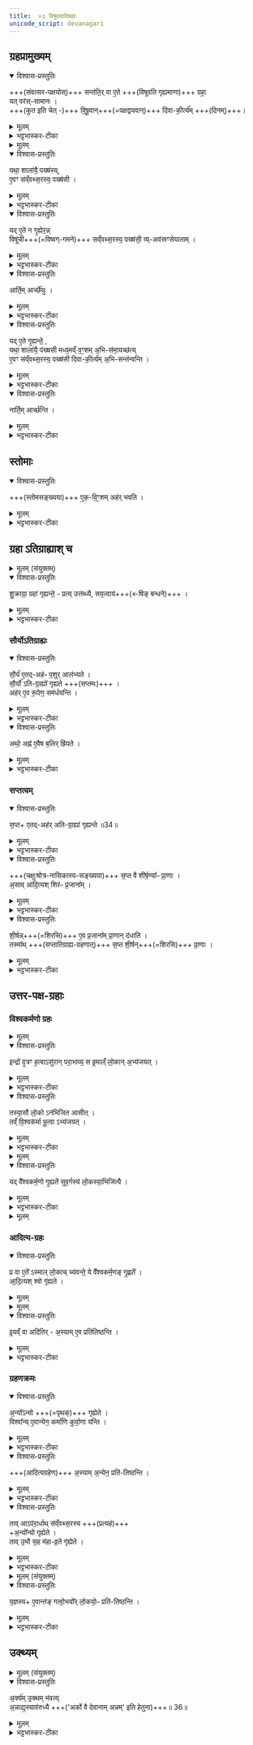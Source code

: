 ```yaml
---
title:  ०३ विषुवदादिग्रहाः
unicode_script: devanagari
---
```


## ग्रहप्रामुख्यम्
<details open><summary>विश्वास-प्रस्तुतिः</summary>

+++(संवत्सर-पक्षयोस्)+++ सन्त॑ति॒र् वा ए॒ते +++(विषूवति गृह्यमाणा)+++ ग्रहा॒  
यत् पर॑स्-सामानः ।  
+++(कुत इति चेत् -)+++ वि॒षू॒वान्+++(=पक्षद्वयवान्)+++ दि॑वा-की॒र्त्य᳚म् +++(दिनम्)+++।  
</details>

<details><summary>मूलम्</summary>

सन्त॑ति॒र् वा ए॒ते ग्रहा॒ यत् पर॑स्-सामानः ।  
वि॒षू॒वान् दि॑वा-की॒र्त्य᳚म् ।  
</details>

<details><summary>भट्टभास्कर-टीका</summary>

1 सन्ततिर्वा इत्यादि ॥  
**सन्ततिः** सन्तननम् । तादर्थ्यात्ताच्छब्द्यम् ।  
पूर्वोत्तरयोः पक्षयोर् विषुवति सन्तानार्था **एते ग्रहाः ये परस्सामानः**,  
तात्स्थ्यात् ताच्छब्द्यं 'मञ्चाः क्रोशन्ति'इतिवत् ।  
**परस्** सामदिवसेषु गृह्यमाणा अतिग्राह्याः **ग्रहाः** ते सन्तननार्थाः सन्ततरज्जुस्थानीया इति ।  
ग्रह-रूपत्वात् **दिवाकीर्त्यं** यद् अहः  
**तत् विषूवान्** -  
**विष्वङ्** नाना पक्ष-द्वयावलम्बिनी स्थितिर् अस्येति **विषुवान्**  
वंश-काष्ठ-स्थानीयो दिवसो मध्यमः, एतेन सन्तत्य्-अपेक्षा दर्शिता ।
</details>


<details><summary>मूलम्</summary>

यथा॒ शाला॑यै॒ पख्ष॑सी । ए॒वꣳ स॑व्ँवथ्स॒रस्य॒ पख्ष॑सी । यदे॒तेन गृ॒ह्येर॑न्न् । विषू॑ची सव्ँवथ्स॒रस्य॒ पख्ष॑सी॒ व्यव॑स्रꣳसेयाताम् ।
</details>

<details open><summary>विश्वास-प्रस्तुतिः</summary>

यथा॒ शाला॑यै॒ पख्ष॑स्य्,  
ए॒वꣳ स॑व्ँवथ्स॒रस्य॒ पख्ष॑सी ।  
</details>

<details><summary>मूलम्</summary>

यथा॒ शाला॑यै॒ पख्ष॑स्य् ए॒वꣳ स॑व्ँवथ्स॒रस्य॒ पख्ष॑सी ।  
</details>

<details><summary>भट्टभास्कर-टीका</summary>

इदानीं तामेव सन्ततिं दर्शयितुं सन्तन्यमानं दर्शयति - यथेति । शालायाः पक्षाविव पक्षस्थानीयौ संवत्सरस्य पक्षौ ।
</details>

<details open><summary>विश्वास-प्रस्तुतिः</summary>

यद् ए॒ते न गृ॒ह्येर॒न्न्  
विषू॑ची+++(=विष्वग्-गमने)+++ सव्ँवथ्स॒रस्य॒ पख्ष॑सी॒ व्य्-अव॑स्रꣳसेयाताम् ।  
</details>

<details><summary>मूलम्</summary>

यद् ए॒ते न गृ॒ह्येर॒न्न् विषू॑ची सव्ँवथ्स॒रस्य॒ पख्ष॑सी॒ व्यव॑स्रꣳसेयाताम्।  
</details>

<details><summary>भट्टभास्कर-टीका</summary>

तत्र यद्य् अतिग्राह्याः सन्तनन-रज्जु-स्थानीया न गृह्येरन्  
ततो **विषूची** विष्वग्गमने संवत्सरस्य पक्षसी **व्यवस्रंसेयातां** भिन्नदिक्के पतिते स्याताम् ।
</details>

<details open><summary>विश्वास-प्रस्तुतिः</summary>

आर्ति॒म् आर्च्छे॑युः ।  
</details>

<details><summary>मूलम्</summary>

आर्ति॒मार्च्छे॑युः ।  
</details>

<details><summary>भट्टभास्कर-टीका</summary>

ततश्च आर्तिं गच्छेयुः यजमानाः कर्मनाशात् ।
</details>


<details open><summary>विश्वास-प्रस्तुतिः</summary>

यद् ए॒ते गृ॒ह्यन्ते॒ ,  
यथा॒ शाला॑यै॒ प॑ख्षसी मध्य॒मव्ँ व॒ꣳ॒शम् अ॒भि-स॑मा॒यच्छ॑त्य्  
ए॒वꣳ स॑व्ँवथ्स॒रस्य॒ पख्ष॑सी दिवा-की॒र्त्य॑म् अ॒भि-सन्त॑न्वन्ति ।  
</details>

<details><summary>मूलम्</summary>

यद् ए॒ते गृ॒ह्यन्ते᳚ -
यथा॒ शाला॑यै॒ प॑ख्षसी मध्य॒मव्ँ व॒ꣳ॒शम् अ॒भिस॑मा॒यच्छ॑ति ॥33॥  
ए॒वꣳ स॑व्ँवथ्स॒रस्य॒ पख्ष॑सी दिवाकी॒र्त्य॑म् अ॒भिसन्त॑न्वन्ति ।
</details>

<details><summary>भट्टभास्कर-टीका</summary>

एषां तु ग्रहणे शालायाः पक्षौ मध्यमं वंशमभिसमायच्छति लौकिक इव । संवत्सरस्य पक्षसी दिवाकीर्त्यमभिसन्तन्वन्ति आभिम्रुख्येनानीय आबध्नन्ति वंश इव दिवाकीर्त्ये सत्रिणः ।
</details>

<details open><summary>विश्वास-प्रस्तुतिः</summary>

नार्ति॒म् आर्च्छ॑न्ति ।
</details>

<details><summary>मूलम्</summary>

नार्ति॒म् आर्च्छ॑न्ति ।
</details>

<details><summary>भट्टभास्कर-टीका</summary>

ततो नार्तिं गच्छन्ति ॥
</details>

## स्तोमाः
<details open><summary>विश्वास-प्रस्तुतिः</summary>

+++(स्तोमसङ्ख्यया)+++ ए॒क॒-वि॒ꣳ॒शम् अह॑र् भवति ।  
</details>

<details><summary>मूलम्</summary>

ए॒क॒-वि॒ꣳ॒शम् अह॑र् भवति ।  
</details>

<details><summary>भट्टभास्कर-टीका</summary>

2 एतच्च अहर् एकविंशं एकविंशस्तोमकं भवति । 
</details>

## ग्रहा ऽतिग्राह्याश् च
<details><summary>मूलम् (संयुक्तम्)</summary>

शु॒क्राग्रा॒ ग्रहा॑ गृह्यन्ते । प्रत्युत्त॑ब्ध्यै सय॒त्वाय॑ ।
</details>

<details open><summary>विश्वास-प्रस्तुतिः</summary>

शु॒क्राग्रा॒ ग्रहा॑ गृह्यन्ते॒ - प्रत्य् उत्त॑ब्ध्यै, सय॒त्वाय॑+++(←षिङ् बन्धने)+++ ।  
</details>

<details><summary>मूलम्</summary>

शु॒क्राग्रा॒ ग्रहा॑ गृह्यन्ते॒ प्रत्य्-उत्त॑ब्ध्यै सय॒त्वाय॑ ।  
</details>

<details><summary>भट्टभास्कर-टीका</summary>

**प्रत्युत्तब्ध्यै** प्रत्युत्तम्भनाय वंशकाष्ठस्थानीयस्य उच्छ्रितावस्थानाय प्रतिष्ठात्वाद् एकविंशस्य ।  
शुक्राग्रा ग्रहा गृह्यन्ते।  
**सयत्वाय** संश्लिष्यमाणत्वाय स्थाने शुक्रप्राधान्यात् संजज्ञानेरबन्धता(??) यथा स्यादिति । उत्तानास्यः **सयः**; षिङ् बन्धने पचाद्यजन्तात् भावप्रत्ययः ।
</details>

### सौर्योऽतिग्राह्यः
<details open><summary>विश्वास-प्रस्तुतिः</summary>

सौ॒र्य॑ ए॒तद्-अह॑ᳶ प॒शुर् आल॑भ्यते ।  
सौ॒र्यो॑ ऽति-ग्रा॒ह्यो॑ गृह्यते +++(सप्तमः)+++ ।  
अह॑र् ए॒व रू॒पेण॒ सम॑र्धयन्ति ।  
</details>

<details><summary>मूलम्</summary>

सौ॒र्य॑ ए॒तद्-अह॑ᳶ प॒शुर् आल॑भ्यते ।  
सौ॒र्यो॑ ऽति-ग्रा॒ह्यो॑ गृह्यते ।  
अह॑र् ए॒व रू॒पेण॒ सम॑र्धयन्ति ।  
</details>

<details><summary>भट्टभास्कर-टीका</summary>

सौर्य इत्यादि । पश्वतिग्राह्ययोस्सौर्यत्वेन सूर्यसम्बन्धादह्नो रूपसमृद्धिर्भवति । दिवाकीर्त्यत्वं समृद्धं भवति । उभयत्रापि छन्दसमन्तस्वरितत्वम् ॥
</details>

<details open><summary>विश्वास-प्रस्तुतिः</summary>

अथो॒ अह्न॑ ए॒वैष ब॒लिर् ह्रि॑यते ।  
</details>

<details><summary>मूलम्</summary>

अथो॒ अह्न॑ ए॒वैष ब॒लिर् ह्रि॑यते ।  
</details>

<details><summary>भट्टभास्कर-टीका</summary>

अथो अपिच एषोऽह्नो बलिर्ह्रियते पूजा क्रियते, योऽयं सप्तमः सौर्योऽतिग्राह्यः ॥
</details>

### सप्तत्वम्
<details open><summary>विश्वास-प्रस्तुतिः</summary>

स॒प्त+ एतद्-अह॑र् अति-ग्रा॒ह्या॑ गृह्यन्ते ॥34॥  
</details>

<details><summary>मूलम्</summary>

स॒प्त+ एतदह॑रतिग्रा॒ह्या॑ गृह्यन्ते ॥34॥  
</details>

<details><summary>भट्टभास्कर-टीका</summary>

3 अस्मिन् अह्नि सप्तातिग्राह्या गृह्यन्ते ये परस्सामसम्बन्धिनः त्रयः पूर्वे त्रय उत्तरे तेपां मध्ये सौर्य इति सप्तास्मिन्नह्नि गृह्यन्ते ।
</details>

<details open><summary>विश्वास-प्रस्तुतिः</summary>

+++(चक्षुःश्रोत्र-नासिकास्य-सङ्ख्यया)+++ स॒प्त वै शी॑र्ष॒ण्या᳚ᳶ प्रा॒णाः ।  
अ॒साव् आ॑दि॒त्यश् शिर॑ᳶ प्र॒जाना᳚म् ।  
</details>

<details><summary>मूलम्</summary>

स॒प्त वै शी॑र्ष॒ण्या᳚ᳶ प्रा॒णाः ।  
अ॒सावा॑दि॒त्यश्शिर॑ᳶ प्र॒जाना᳚म्।
</details>

<details><summary>भट्टभास्कर-टीका</summary>

सप्त वा इत्यादि । द्वे चक्षुषी द्वे श्रोत्रे द्वे नासिके एकमास्यमिति ।+++(5)+++  
आदित्यश् शिरस्-स्थानीयः प्रजानाम् उच्छ्रितत्वात्,  
एकविंशश् च ज्योतिः तेषां स्तोमानाम् उच्छ्रितः ।
</details>

<details open><summary>विश्वास-प्रस्तुतिः</summary>

शी॒र्षन्न्+++(=शिरसि)+++ ए॒व प्र॒जाना᳚म् प्रा॒णान् द॑धाति ।  
तस्मा᳚थ् +++(सप्तातिग्राह्य-ग्रहणात्)+++ स॒प्त शी॒र्षन्+++(=शिरसि)+++ प्रा॒णाः ।  
</details>

<details><summary>मूलम्</summary>

शी॒र्षन्ने॒व प्र॒जाना᳚म्प्रा॒णान्द॑धाति ।  
तस्मा᳚थ्स॒प्त शी॒र्षन्प्रा॒णाः ।  
</details>

<details><summary>भट्टभास्कर-टीका</summary>

तस्माद् एकविंशे दिवाकीर्त्ये सप्तातिग्राह्य-ग्रहणात्  
**प्रजानां** शिरसि **सप्त प्राणान् दधाति** स्थापयति  
अत एव शिरसि सप्त प्राणाः ॥
</details>

## उत्तर-पक्ष-ग्रहाः
### विश्वकर्मणो ग्रहः
<details><summary>मूलम्</summary>

इन्द्रो॑ वृ॒त्रꣳ ह॒त्वा ।
असु॑रान्परा॒भाव्य॑ ।
स इ॒माल्ँ लो॒कान॒भ्य॑जयत् ।  
</details>

<details open><summary>विश्वास-प्रस्तुतिः</summary>

इन्द्रो॑ वृ॒त्रꣳ ह॒त्वाऽसु॑रान् परा॒भाव्य॒ स इ॒माल्ँ  लो॒कान् अ॒भ्य॑जयत् ।  
</details>

<details><summary>मूलम्</summary>

इन्द्रो॑ वृ॒त्रꣳ ह॒त्वाऽसु॑रान् परा॒भाव्य॒ स इ॒माल्ँ  लो॒कान् अ॒भ्य॑जयत् ।  
</details>

<details><summary>भट्टभास्कर-टीका</summary>

4 इन्द्रो वृत्रं हत्वेत्यादि ॥ गतम् । पराभाव्य पराभूतान् जितान् कृत्वा ।
</details>

<details open><summary>विश्वास-प्रस्तुतिः</summary>

तस्या॒सौ लो॒को ऽन॑भिजित आसीत् ।  
तव्ँ वि॒श्वक॑र्मा भू॒त्वा ऽभ्य॑जयत् ।  
</details>

<details><summary>मूलम्</summary>

तस्या॒सौ लो॒को ऽन॑भिजित आसीत् ।  
तव्ँ वि॒श्वक॑र्मा भू॒त्वा ऽभ्य॑जयत् ।  
</details>

<details><summary>भट्टभास्कर-टीका</summary>

असौ लोको द्युलोकः ।
</details>


<details><summary>मूलम्</summary>

यद्वै᳚श्वकर्म॒णो गृ॒ह्यते᳚ ॥35॥  
सु॒व॒र्गस्य॑ लो॒कस्या॒भिजि॑त्यै ।
</details>

<details open><summary>विश्वास-प्रस्तुतिः</summary>

यद् वै᳚श्वकर्म॒णो गृ॒ह्यते॑ सुव॒र्गस्य॑ लो॒कस्या॒भिजि॑त्यै ।
</details>

<details><summary>मूलम्</summary>

यद् वै᳚श्वकर्म॒णो गृ॒ह्यते॑ सुव॒र्गस्य॑ लो॒कस्या॒भिजि॑त्यै ।
</details>

<details><summary>भट्टभास्कर-टीका</summary>

अस्मिन्नह्नि वैश्वकर्मणस्य ग्रहणं स्वर्गस्याभिजित्यै भवति ॥
</details>


<details><summary>मूलम्</summary>

प्र वा ए॒ते᳚ऽस्माल्लो॒काच्च्य॑वन्ते । ये वै᳚श्वकर्म॒णङ्गृ॒ह्णते᳚ ।
</details>

### आदित्य-ग्रहः
<details open><summary>विश्वास-प्रस्तुतिः</summary>

प्र वा ए॒ते᳚ ऽस्माल् लो॒काच् च्य॑वन्ते॒  ये वै᳚श्वकर्म॒णङ् गृ॒ह्णते᳚ ।  
आ॒दि॒त्यश् श्वो गृ॑ह्यते ।  
</details>

<details><summary>मूलम्</summary>

प्र वा ए॒ते᳚ ऽस्माल् लो॒काच् च्य॑वन्ते॒  ये वै᳚श्वकर्म॒णङ् गृ॒ह्णते᳚ ।  
आ॒दि॒त्यश् श्वो गृ॑ह्यते ।  
</details>


<details><summary>मूलम्</summary>

इ॒यव्ँवा अदि॑तिः ।
अ॒स्यामे॒व प्रति॑तिष्ठन्ति ।
</details>

<details open><summary>विश्वास-प्रस्तुतिः</summary>

इ॒यव्ँ वा अदि॑तिर् - अ॒स्याम् ए॒व प्रति॑तिष्ठन्ति ।  
</details>

<details><summary>मूलम्</summary>

इ॒यव्ँ वा अदि॑तिर् अ॒स्याम् ए॒व प्रति॑तिष्ठन्ति ।  
</details>

<details><summary>भट्टभास्कर-टीका</summary>

5 प्रवा इत्यादि ॥ अस्माल्लोकात् भूलोकात् । उत्तरेद्युरदितिदेवत्यस्य ग्रहणात् पुनरस्यां प्रतिष्ठा भवति ।
</details>

### ग्रहणक्रमः
<details open><summary>विश्वास-प्रस्तुतिः</summary>

अ॒न्यो᳚ऽन्यो +++(=पृथक्)+++ गृह्येते ।  
विश्वा᳚न्य् ए॒वान्येन॒ कर्मा॑णि कुर्वा॒णा य॑न्ति ।  
</details>

<details><summary>मूलम्</summary>

अ॒न्यो᳚न्यो गृह्येते ।  
विश्वा᳚न्य् ए॒वान्येन॒ कर्मा॑णि कुर्वा॒णा य॑न्ति ।  
</details>

<details><summary>भट्टभास्कर-टीका</summary>

अन्योन्य इत्यादि । अन्यो वा कदाचिद्वैश्वकर्मणादित्यौ पृथक् गृह्येते न सह ।  
तत्र अन्येन वैश्वकर्मणेन विश्वानि कर्माणि स्वर्गाद्यभिजयसाधनानि कुर्वाणा यन्ति कर्मसमाप्तिं गच्छन्ति ।
</details>

<details open><summary>विश्वास-प्रस्तुतिः</summary>

+++(आदित्यग्रहेण)+++ अ॒स्याम् अ॒न्येन॒ प्रति॑-तिष्ठन्ति ।  
</details>

<details><summary>मूलम्</summary>

अ॒स्याम् अ॒न्येन॒ प्रति॑-तिष्ठन्ति ।  
</details>

<details><summary>भट्टभास्कर-टीका</summary>

अन्येन आदित्येन अस्यां प्रतितिष्ठन्ति । 'क्रियासमभिहारे सर्वनाम्नो द्वे भवतस्समासवच्च बहुलम्'इति द्विर्वचनं समासश्च । 'अनुदत्तं च'इति द्वितीयं निहन्यते ॥
</details>

<details open><summary>विश्वास-प्रस्तुतिः</summary>

ताव् आऽप॑रा॒र्धाथ् स॑व्ँवथ्स॒रस्य +++(प्रत्यहं)+++  
+अ॒न्यो᳚न्यो गृह्येते ।  
ताव् उ॒भौ स॒ह म॑हा-व्र॒ते गृ॑ह्येते ।  
</details>

<details><summary>मूलम्</summary>

तावाप॑रा॒र्धाथ्स॑व्ँवथ्स॒रस्या॒न्यो᳚न्यो गृह्येते ।  
तावु॒भौ स॒ह म॑हाव्र॒ते गृ॑ह्येते ।
</details>

<details><summary>भट्टभास्कर-टीका</summary>

6 ताविरयादि ॥ **तौ** वैश्वकर्मणादित्यौ संवत्सरस्य आपरार्धात्  
आ अपरपक्षसमाप्तेः प्रत्यहं अन्योन्यः एकैको गृह्यते । अथ महाव्रते उपांत्येऽह्नि तौ सह गृह्येते ।
</details>


<details><summary>मूलम् (संयुक्तम्)</summary>

य॒ज्ञस्यै॒वान्त॑ङ्ग॒त्वा ।
उ॒भयो᳚र्लो॒कयो॒ᳶ प्रति॑तिष्ठन्ति ।  
</details>

<details open><summary>विश्वास-प्रस्तुतिः</summary>

य॒ज्ञस्य+ ए॒वान्त॑ङ् गत्वो॒भयो᳚र् लो॒कयो॒ᳶ प्रति॑-तिष्ठन्ति ।  
</details>

<details><summary>मूलम्</summary>

य॒ज्ञस्य+ ए॒वान्त॑ङ् गत्वो॒भयो᳚र् लो॒कयो॒ᳶ प्रति॑-तिष्ठन्ति ।  
</details>

<details><summary>भट्टभास्कर-टीका</summary>

अन्तं गत्वेति । समाप्तप्रायत्वात् । उभयोरिति । उत्तरयोर्वैश्वकर्मणादित्ययोः सहग्रहणात् ।
</details>

## उक्थ्यम्
<details><summary>मूलम् (संयुक्तम्)</summary>

अ॒र्क्य॑मु॒क्थम्भ॑वति ।
अ॒न्नाद्य॒स्याव॑रुध्यै ॥ 36॥   
</details>

<details open><summary>विश्वास-प्रस्तुतिः</summary>

अ॒र्क्य॑म् उ॒क्थम् भ॑वत्य्  
अ॒न्नाद्य॒स्याव॑रुध्यै +++('अर्को वै देवानाम् अन्नम्' इति हेतुना)+++॥ 36॥  
</details>

<details><summary>मूलम्</summary>

अ॒र्क्य॑मु॒क्थम्भ॑वत्य॒न्नाद्य॒स्याव॑रुध्यै ॥ 36॥  
</details>

<details><summary>भट्टभास्कर-टीका</summary>

अर्क्यम् इति  शस्त्रविशेषः ।  
अन्नाद्यस्येति ।  
'अर्को वै देवानाम् अन्नम्' इति तद्धेतुत्वाच्च ॥

इति द्वितीये तृतीयोऽनुवाकः ॥  

</details>

